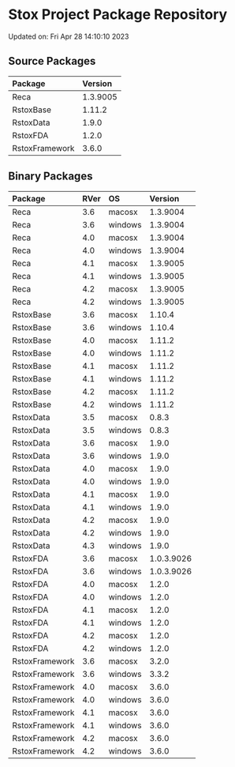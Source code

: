 # Stox Project Package Repository


Updated on: Fri Apr 28 14:10:10 2023
## Source Packages

|Package        |Version  |
|:--------------|:--------|
|Reca           |1.3.9005 |
|RstoxBase      |1.11.2   |
|RstoxData      |1.9.0    |
|RstoxFDA       |1.2.0    |
|RstoxFramework |3.6.0    |

## Binary Packages

|Package        |RVer |OS      |Version    |
|:--------------|:----|:-------|:----------|
|Reca           |3.6  |macosx  |1.3.9004   |
|Reca           |3.6  |windows |1.3.9004   |
|Reca           |4.0  |macosx  |1.3.9004   |
|Reca           |4.0  |windows |1.3.9004   |
|Reca           |4.1  |macosx  |1.3.9005   |
|Reca           |4.1  |windows |1.3.9005   |
|Reca           |4.2  |macosx  |1.3.9005   |
|Reca           |4.2  |windows |1.3.9005   |
|RstoxBase      |3.6  |macosx  |1.10.4     |
|RstoxBase      |3.6  |windows |1.10.4     |
|RstoxBase      |4.0  |macosx  |1.11.2     |
|RstoxBase      |4.0  |windows |1.11.2     |
|RstoxBase      |4.1  |macosx  |1.11.2     |
|RstoxBase      |4.1  |windows |1.11.2     |
|RstoxBase      |4.2  |macosx  |1.11.2     |
|RstoxBase      |4.2  |windows |1.11.2     |
|RstoxData      |3.5  |macosx  |0.8.3      |
|RstoxData      |3.5  |windows |0.8.3      |
|RstoxData      |3.6  |macosx  |1.9.0      |
|RstoxData      |3.6  |windows |1.9.0      |
|RstoxData      |4.0  |macosx  |1.9.0      |
|RstoxData      |4.0  |windows |1.9.0      |
|RstoxData      |4.1  |macosx  |1.9.0      |
|RstoxData      |4.1  |windows |1.9.0      |
|RstoxData      |4.2  |macosx  |1.9.0      |
|RstoxData      |4.2  |windows |1.9.0      |
|RstoxData      |4.3  |windows |1.9.0      |
|RstoxFDA       |3.6  |macosx  |1.0.3.9026 |
|RstoxFDA       |3.6  |windows |1.0.3.9026 |
|RstoxFDA       |4.0  |macosx  |1.2.0      |
|RstoxFDA       |4.0  |windows |1.2.0      |
|RstoxFDA       |4.1  |macosx  |1.2.0      |
|RstoxFDA       |4.1  |windows |1.2.0      |
|RstoxFDA       |4.2  |macosx  |1.2.0      |
|RstoxFDA       |4.2  |windows |1.2.0      |
|RstoxFramework |3.6  |macosx  |3.2.0      |
|RstoxFramework |3.6  |windows |3.3.2      |
|RstoxFramework |4.0  |macosx  |3.6.0      |
|RstoxFramework |4.0  |windows |3.6.0      |
|RstoxFramework |4.1  |macosx  |3.6.0      |
|RstoxFramework |4.1  |windows |3.6.0      |
|RstoxFramework |4.2  |macosx  |3.6.0      |
|RstoxFramework |4.2  |windows |3.6.0      |
